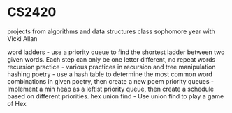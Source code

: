 # CS2420
projects from algorithms and data structures class sophomore year with Vicki Allan

word ladders - use a priority queue to find the shortest ladder between two given words. Each step can only be one letter different, no repeat words
recursion practice - various practices in recursion and tree manipulation
hashing poetry - use a hash table to determine the most common word combinations in given poetry, then create a new poem
priority queues - Implement a min heap as a leftist priority queue, then create a schedule based on different priorities.
hex union find - Use union find to play a game of Hex
